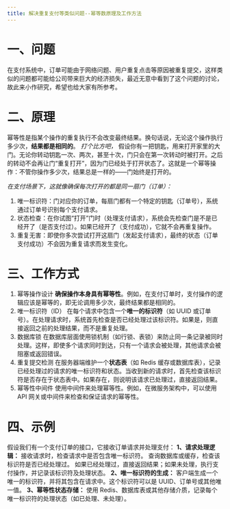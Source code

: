 ```yaml
---
title: 解决重复支付等类似问题--幂等数原理及工作方法
---
```


# 一、问题

在支付系统中，订单可能由于网络问题、用户重复点击等原因被重复提交，这样类似的问题都可能给公司带来巨大的经济损失，最近无意中看到了这个问题的讨论，故此来小作研究，希望也给大家有所参考。

# 二、原理

幂等性是指某个操作的重复执行不会改变最终结果。换句话说，无论这个操作执行多少次，**结果都是相同的**。
_打个比方吧，_
假设你有一把钥匙，用来打开家里的大门。无论你转动钥匙一次、两次，甚至十次，门只会在第一次转动时被打开。之后的转动不会再让门“重复打开”，因为门已经处于打开状态了。这就是一个幂等操作：不管你操作多少次，结果总是一样的——门始终是打开的。

_在支付场景下，这就像确保每次打开的都是同一扇门（订单）：_

1.  唯一标识符：门对应你的订单，每扇门都有一个特定的钥匙（订单号），系统通过订单号识别每个支付请求。
2.  状态检查：在你试图“打开”门时（处理支付请求），系统会先检查门是不是已经开了（是否支付过）。如果已经开了（支付成功），它就不会再重复操作。
3.  重复无害：即使你多次尝试打开这扇门（发起支付请求），最终的状态（订单支付成功）不会因为重复请求而发生变化。

# 三、工作方式

1.  幂等操作设计
    **确保操作本身具有幂等性**。例如，在支付订单时，支付操作的逻辑应该是幂等的，即无论调用多少次，最终结果都是相同的。
2.  唯一标识符（ID）
    在每个请求中包含一个**唯一的标识符**（如 UUID 或订单号）。在处理请求时，系统首先检查是否已经处理过该标识符。如果是，则直接返回之前的处理结果，而不是重复处理。
3.  数据库锁
    在数据库层面使用锁机制（如行锁、表锁）来防止同一条记录被同时处理。这样，即使多个请求同时到达，只有一个请求会被处理，其他请求会被阻塞或返回错误。
4.  重复提交检测
    在服务器端维护一个**状态表**（如 Redis 缓存或数据库表），记录已经处理过的请求的唯一标识符和状态。当收到新的请求时，首先检查该标识符是否存在于状态表中。如果存在，则说明该请求已处理过，直接返回结果。
5.  幂等性中间件
    使用中间件来处理幂等性。例如，在微服务架构中，可以使用 API 网关或中间件来检查和保证请求的幂等性。

# 四、示例

假设我们有一个支付订单的接口，它接收订单请求并处理支付：
**1、请求处理逻辑：**
接收请求时，检查请求中是否包含唯一标识符。
查询数据库或缓存，检查该标识符是否已经处理过。
如果已经处理过，直接返回结果；如果未处理，执行支付操作，并记录该标识符及处理状态。
**2、唯一标识符的生成：**
客户端生成一个唯一的标识符，并将其包含在请求中。这个标识符可以是 UUID、订单号或其他唯一值。
**3、幂等性状态存储：**
使用 Redis、数据库表或其他存储介质，记录每个唯一标识符的处理状态（如已处理、未处理）。
